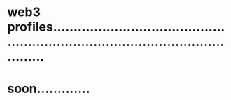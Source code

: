 # web3 profiles........................................................................................................
# soon.............
